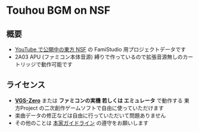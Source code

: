 # Touhou BGM on NSF

## 概要

- [YouTube で公開中の東方 NSF](https://www.youtube.com/playlist?list=PL7zhksAnez5sIxoZej6CpJkImAA486QXF) の FamiStudio 用プロジェクトデータです
- 2A03 APU (ファミコン本体音源) 縛りで作っているので拡張音源無しのカートリッジで動作可能です

## ライセンス

- __[VGS-Zero](https://github.com/suzukiplan/vgszero)__ または __ファミコンの実機 若しくは エミュレータ__ で動作する 東方Project の二次創作ゲームソフトで自由に使っていただけます
- 楽曲データの修正などは自由に行っていただいて問題ありません
- その他のことは [本家ガイドライン](https://touhou-project.news/guideline/) の遵守をお願いします
